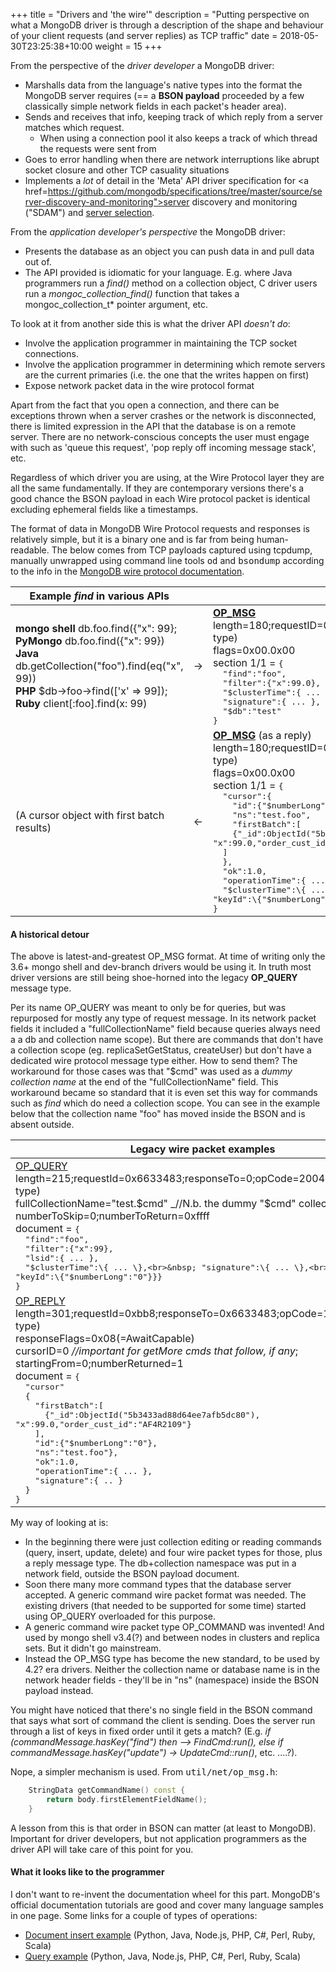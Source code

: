 +++
title = "Drivers and 'the wire'"
description = "Putting perspective on what a MongoDB driver is through a description of the shape and behaviour of your client requests (and server replies) as TCP traffic"
date =  2018-05-30T23:25:38+10:00
weight = 15
+++

From the perspective of the _driver developer_ a MongoDB driver:

- Marshalls data from the language's native types into the format the MongoDB server requires (== a **BSON payload** proceeded by a few classically simple network fields in each packet's header area).
- Sends and receives that info, keeping track of which reply from a server matches which request.
  - When using a connection pool it also keeps a track of which thread the requests were sent from
- Goes to error handling when there are network interruptions like abrupt socket closure and other TCP casuality situations
- Implements a _lot_ of detail in the 'Meta' API driver specification for <a href=https://github.com/mongodb/specifications/tree/master/source/server-discovery-and-monitoring">server discovery and monitoring</a> ("SDAM") and <a href="https://github.com/mongodb/specifications/tree/master/source/server-selection">server selection</a>.

From the _application developer's perspective_ the MongoDB driver:

- Presents the database as an object you can push data in and pull data out of.
- The API provided is idiomatic for your language. E.g. where Java programmers run a _find()_ method on a collection object, C driver users run a _mongoc\_collection\_find()_ function that takes a mongoc_collection_t\* pointer argument, etc.

To look at it from another side this is what the driver API _doesn't do_:

- Involve the application programmer in maintaining the TCP socket connections.
- Involve the application programmer in determining which remote servers are the current primaries (i.e. the one that the writes happen on first)
- Expose network packet data in the wire protocol format

Apart from the fact that you open a connection, and there can be exceptions thrown when a server crashes or the network is disconnected, there is limited expression in the API that the database is on a remote server.
There are no network-conscious concepts the user must engage with such as 'queue this request', 'pop reply off incoming message stack', etc.

Regardless of which driver you are using, at the Wire Protocol layer they are all the same fundamentally. If they are contemporary versions there's a good chance the BSON payload in each Wire protocol packet is identical excluding ephemeral fields like a timestamps.

The format of data in MongoDB Wire Protocol requests and responses is relatively simple, but it is a binary one and is far from being human-readable. The below comes from TCP payloads captured using tcpdump, manually unwrapped using command line tools <tt>od</tt> and <tt>bsondump</tt> according to the info in the <a href="https://docs.mongodb.com/manual/reference/mongodb-wire-protocol/">MongoDB wire protocol documentation</a>.

Example _find_ in various APIs |     | MongoDB wire packet |     | <tt>mongod</tt> code
------------------------------ | --- | ------------------- | --- | ----------------
**mongo shell** db.foo.find({"x": 99};<br>**PyMongo** db.foo.find({"x": 99})<br>**Java** db.getCollection("foo").find(eq("x", 99))<br>**PHP** $db->foo->find(['x' => 99]);<br>**Ruby** client[:foo].find(x: 99) | → | **<a href="https://docs.mongodb.com/manual/reference/mongodb-wire-protocol/#op-msg">OP_MSG</a>**<br>length=180;requestID=0x1b73a9;responseTo=0;opCode=2013(=OP_MSG type)<br>flags=0x00.0x00<br>section 1/1 = <tt>\{<br>&nbsp; "find":"foo",<br>&nbsp; "filter":\{"x":99.0\},<br>&nbsp; "$clusterTime":\{ ... }\},<br>&nbsp; "signature":\{ ... \},<br>&nbsp; "$db":"test"<br>\}</tt> | → | <a href="https://github.com/mongodb/mongo/blob/v3.6/src/mongo/db/commands/find_cmd.cpp">mongo::FindCmd::run</a>
 (A cursor object with first batch results) | ← | **<a href="https://docs.mongodb.com/manual/reference/mongodb-wire-protocol/#op-msg">OP_MSG</a>** (as a reply)<br>length=180;requestID=0xb5a;responseTo=0x1b73a9;opCode=2013(=OP_MSG type)<br>flags=0x00.0x00<br>section 1/1 = <tt>\{<br>&nbsp; "cursor":\{<br>&nbsp; &nbsp; "id":\{"$numberLong":"0"\},<br>&nbsp; &nbsp; "ns":"test.foo",<br>&nbsp; &nbsp; "firstBatch":[<br>&nbsp; &nbsp; \{"\_id":ObjectId("5b3433ad88d64ee7afb5dc80"), "x":99.0,"order_cust_id":"AF4R2109"}<br>&nbsp; ]<br>&nbsp; \},<br>&nbsp; "ok":1.0,<br>&nbsp; "operationTime":\{ ... \},<br>&nbsp; "$clusterTime":\{ ... \},<br>&nbsp; "signature":\{ ... \},<br>&nbsp; "keyId":\{"$numberLong":"0"\}\}\}<br>\}</tt> | ← |  ↲

#### A historical detour

The above is latest-and-greatest OP_MSG format. At time of writing only the 3.6+ mongo shell and dev-branch drivers would be using it. In truth most driver versions are still being shoe-horned into the legacy **OP_QUERY** message type.

Per its name OP_QUERY was meant to only be for queries, but was repurposed for mostly any type of request message. In its network packet fields it included a "fullCollectionName" field because queries always need a a db and collection name scope). But there are commands that don't have a collection scope (eg. replicaSetGetStatus, createUser)  but don't have a dedicated wire protocol message type either. How to send them? The workaround for those cases was that "$cmd" was used as a _dummy collection name_ at the end of the "fullCollectionName" field. This workaround became so standard that it is even set this way for commands such as _find_ which do need a collection scope. You can see in the example below that the collection name "foo" has moved inside the BSON and is absent outside.


| Legacy wire packet examples |
| --------------------------- |
| <a href="https://docs.mongodb.com/manual/reference/mongodb-wire-protocol/#op-query">OP_QUERY</a><br>length=215;requestId=0x6633483;responseTo=0;opCode=2004(=OP_QUERY type)<br>fullCollectionName="test.$cmd" _//N.b. the dummy "$cmd" collection name_ <br>numberToSkip=0;numberToReturn=0xffff<br>document = <tt>\{<br>&nbsp; "find":"foo",<br>&nbsp; "filter":\{"x":99\},<br>&nbsp; "lsid":\{ ... \},<br>&nbsp; "$clusterTime":\{ ... \},<br>&nbsp; "signature":\{ ... \},<br>&nbsp; "keyId":\{"$numberLong":"0"\}\}\}<br>\}</tt> | 
| <a href="https://docs.mongodb.com/manual/reference/mongodb-wire-protocol/#op-reply">OP_REPLY</a><br>length=301;requestId=0xbb8;responseTo=0x6633483;opCode=1(=OP_REPLY type)<br>responseFlags=0x08(=AwaitCapable)<br>cursorID=0 _//important for getMore cmds that follow, if any_;<br>startingFrom=0;numberReturned=1<br>document = <tt>\{<br>&nbsp; "cursor"<br>&nbsp; \{<br>&nbsp; &nbsp; "firstBatch":[<br>&nbsp; &nbsp; &nbsp; \{"_id":ObjectId("5b3433ad88d64ee7afb5dc80"), "x":99.0,"order_cust_id":"AF4R2109"\}<br>&nbsp; &nbsp; ],<br>&nbsp; &nbsp; "id":\{"$numberLong":"0"\},<br>&nbsp; &nbsp; "ns":"test.foo"\},<br>&nbsp; &nbsp; "ok":1.0,<br>&nbsp; &nbsp; "operationTime":\{ ... \},<br>&nbsp; &nbsp; "signature":\{ .. \}<br>&nbsp; \}<br>\}</tt> |

My way of looking at is:

- In the beginning there were just collection editing or reading commands (query, insert, update, delete) and four wire packet types for those, plus a reply message type. The db+collection namespace was put in a network field, outside the BSON payload document.
- Soon there many more command types that the database server accepted. A generic command wire packet format was needed. The existing drivers (that needed to be supported for some time) started using OP_QUERY overloaded for this purpose.
- A generic command wire packet type OP_COMMAND was invented! And used by mongo shell v3.4(?) and between nodes in clusters and replica sets. But it didn't go mainstream.
- Instead the OP_MSG type has become the new standard, to be used by 4.2? era drivers. Neither the collection name or database name is in the network header fields - they'll be in "ns" (namespace) inside the BSON payload instead.

You might have noticed that there's no single field in the BSON command that says what sort of command the client is sending. Does the server run through a list of keys in fixed order until it gets a match? (E.g. _if (commandMessage.hasKey("find") then --> FindCmd:run(), else if commandMessage.hasKey("update") -> UpdateCmd::run()_, etc. ....?).

Nope, a simpler mechanism is used. From <tt>util/net/op_msg.h</tt>:
```C++
    StringData getCommandName() const {
        return body.firstElementFieldName();
    }
```

A lesson from this is that order in BSON can matter (at least to MongoDB). Important for driver developers, but not application programmers as the driver API will take care of this point for you.

#### What it looks like to the programmer

I don't want to re-invent the documentation wheel for this part. MongoDB's official documentation tutorials are good and cover many language samples in one page. Some links for a couple of types of operations:

- <a href="https://docs.mongodb.com/manual/tutorial/insert-documents/">Document insert example</a> (Python, Java, Node.js, PHP, C#, Perl, Ruby, Scala)
- <a href="https://docs.mongodb.com/manual/tutorial/query-documents/">Query example</a> (Python, Java, Node.js, PHP, C#, Perl, Ruby, Scala)

